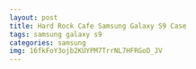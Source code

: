 ```yaml
---
layout: post
title: Hard Rock Cafe Samsung Galaxy S9 Case
tags: samsung galaxy s9
categories: samsung
img: 16fkFoY3ojb2KUYPM7TrrNL7HFRGoD_JV
---
```


